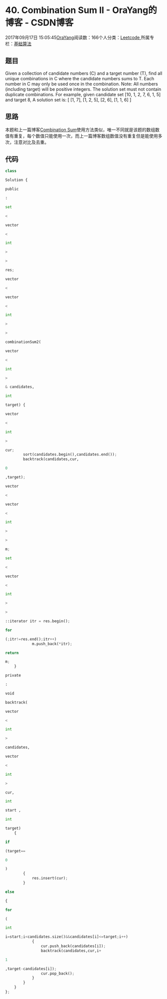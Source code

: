 
# 40. Combination Sum II - OraYang的博客 - CSDN博客

2017年09月17日 15:05:45[OraYang](https://me.csdn.net/u010665216)阅读数：166个人分类：[Leetcode																](https://blog.csdn.net/u010665216/article/category/7026962)
所属专栏：[基础算法](https://blog.csdn.net/column/details/16604.html)



## 题目
Given a collection of candidate numbers (C) and a target number (T), find all unique combinations in C where the candidate numbers sums to T.
Each number in C may only be used once in the combination.
Note:
All numbers (including target) will be positive integers.
The solution set must not contain duplicate combinations.
For example, given candidate set [10, 1, 2, 7, 6, 1, 5] and target 8,
A solution set is:
[
[1, 7],
[1, 2, 5],
[2, 6],
[1, 1, 6]
]
## 思路
本题和上一篇博客[Combination Sum](http://blog.csdn.net/u010665216/article/details/78010135)使用方法类似，唯一不同就是该题的数组数值有重复，每个数值只能使用一次，而上一篇博客数组数值没有重复但是能使用多次，注意对比及去重。
## 代码
```python
class
```
```python
Solution {
```
```python
public
```
```python
:
```
```python
set
```
```python
<
```
```python
vector
```
```python
<
```
```python
int
```
```python
>
```
```python
>
```
```python
res;
```
```python
vector
```
```python
<
```
```python
vector
```
```python
<
```
```python
int
```
```python
>
```
```python
>
```
```python
combinationSum2(
```
```python
vector
```
```python
<
```
```python
int
```
```python
>
```
```python
& candidates,
```
```python
int
```
```python
target) {
```
```python
vector
```
```python
<
```
```python
int
```
```python
>
```
```python
cur;
        sort(candidates.begin(),candidates.end());
        backtrack(candidates,cur,
```
```python
0
```
```python
,target);
```
```python
vector
```
```python
<
```
```python
vector
```
```python
<
```
```python
int
```
```python
>
```
```python
>
```
```python
m;
```
```python
set
```
```python
<
```
```python
vector
```
```python
<
```
```python
int
```
```python
>
```
```python
>
```
```python
::iterator itr = res.begin();
```
```python
for
```
```python
(;itr!=res.end();itr++)
            m.push_back(*itr);
```
```python
return
```
```python
m;
    }
```
```python
private
```
```python
:
```
```python
void
```
```python
backtrack(
```
```python
vector
```
```python
<
```
```python
int
```
```python
>
```
```python
candidates,
```
```python
vector
```
```python
<
```
```python
int
```
```python
>
```
```python
cur,
```
```python
int
```
```python
start ,
```
```python
int
```
```python
target)
    {
```
```python
if
```
```python
(target==
```
```python
0
```
```python
)
        {
            res.insert(cur);
        }
```
```python
else
```
```python
{
```
```python
for
```
```python
(
```
```python
int
```
```python
i=start;i<candidates.size()&&candidates[i]<=target;i++)
            {
                cur.push_back(candidates[i]);
                backtrack(candidates,cur,i+
```
```python
1
```
```python
,target-candidates[i]);
                cur.pop_back();
            }
        }
    }
};
```

